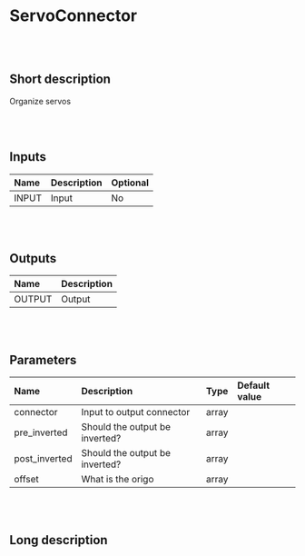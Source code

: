 # ServoConnector


<br><br>
## Short description

Organize servos

<br><br>

## Inputs

|Name|Description|Optional|
|:----|:-----------|:-------|
|INPUT|Input|No|

<br><br>

## Outputs

|Name|Description|
|:----|:-----------|
|OUTPUT|Output|

<br><br>

## Parameters

|Name|Description|Type|Default value|
|:----|:-----------|:----|:-------------|
|connector|Input to output connector|array||
|pre_inverted|Should the output be inverted?|array||
|post_inverted|Should the output be inverted?|array||
|offset|What is the origo|array||

<br><br>
## Long description
